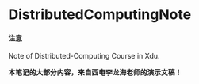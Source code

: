 # DistributedComputingNote

#### 注意
Note of Distributed-Computing Course in Xdu.

**本笔记的大部分内容，来自西电李龙海老师的演示文稿！**

